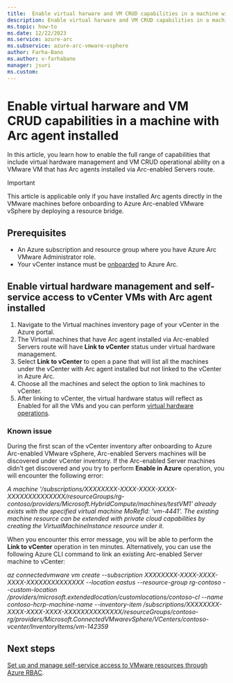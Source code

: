 ```yaml
---
title:  Enable virtual harware and VM CRUD capabilities in a machine with Arc agent installed
description: Enable virtual harware and VM CRUD capabilities in a machine with Arc agent installed
ms.topic: how-to 
ms.date: 12/22/2023
ms.service: azure-arc
ms.subservice: azure-arc-vmware-vsphere
author: Farha-Bano
ms.author: v-farhabano
manager: jsuri
ms.custom: 
---
```


# Enable virtual harware and VM CRUD capabilities in a machine with Arc agent installed

In this article, you learn how to enable the full range of capabilities that include virtual hardware management and VM CRUD operational ability on a VMware VM that has Arc agents installed via Arc-enabled Servers route.

>[!IMPORTANT]
> This article is applicable only if you have installed Arc agents directly in the VMware machines before onboarding to Azure Arc-enabled VMware vSphere by deploying a resource bridge. 

## Prerequisites

- An Azure subscription and resource group where you have Azure Arc VMware Administrator role. 
- Your vCenter instance must be [onboarded](quick-start-connect-vcenter-to-arc-using-script.md) to Azure Arc.

## Enable virtual hardware management and self-service access to vCenter VMs with Arc agent installed

1.	Navigate to the Virtual machines inventory page of your vCenter in the Azure portal.
2.	The Virtual machines that have Arc agent installed via Arc-enabled Servers route will have **Link to vCenter** status under virtual hardware management. 
3.	Select **Link to vCenter** to open a pane that will list all the machines under the vCenter with Arc agent installed but not linked to the vCenter in Azure Arc. 
4.	Choose all the machines and select the option to link machines to vCenter.
5.	After linking to vCenter, the virtual hardware status will reflect as Enabled for all the VMs and you can perform [virtual hardware operations](perform-vm-ops-through-azure.md). 

### Known issue
 
During the first scan of the vCenter inventory after onboarding to Azure Arc-enabled VMware vSphere, Arc-enabled Servers machines will be discovered under vCenter inventory. If the Arc-enabled Server machines didn’t get discovered and you try to perform **Enable in Azure** operation, you will encounter the following error: 

*A machine '/subscriptions/XXXXXXXX-XXXX-XXXX-XXXX-XXXXXXXXXXXXXX/resourceGroups/rg-contoso/providers/Microsoft.HybridCompute/machines/testVM1' already exists with the specified virtual machine MoRefId: 'vm-4441'. The existing machine resource can be extended with private cloud capabilities by creating the VirtualMachineInstance resource under it.*

When you encounter this error message, you will be able to perform the **Link to vCenter** operation in ten minutes. Alternatively, you can use the following Azure CLI command to link an existing Arc-enabled Server machine to vCenter:

*az connectedvmware vm create --subscription XXXXXXXX-XXXX-XXXX-XXXX-XXXXXXXXXXXXXX --location eastus --resource-group rg-contoso --custom-location /providers/microsoft.extendedlocation/customlocations/contoso-cl --name contoso-hcrp-machine-name --inventory-item /subscriptions/XXXXXXXX-XXXX-XXXX-XXXX-XXXXXXXXXXXXXX/resourceGroups/contoso-rg/providers/Microsoft.ConnectedVMwarevSphere/VCenters/contoso-vcenter/InventoryItems/vm-142359*

## Next steps

[Set up and manage self-service access to VMware resources through Azure RBAC](setup-and-manage-self-service-access.md).

